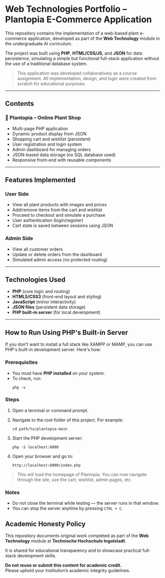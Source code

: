 # Web Technologies Portfolio – Plantopia E-Commerce Application

This repository contains the implementation of a web-based plant e-commerce application, developed as part of the **Web Technology** module in the undergraduate AI curriculum.

The project was built using **PHP**, **HTML/CSS/JS**, and **JSON** for data persistence, simulating a simple but functional full-stack application without the use of a traditional database system.

> This application was developed collaboratively as a course assignment. All implementation, design, and logic were created from scratch for educational purposes.

---

## Contents

### 🛒 Plantopia – Online Plant Shop

- Multi-page PHP application
- Dynamic product display from JSON
- Shopping cart and wishlist (persistent)
- User registration and login system
- Admin dashboard for managing orders
- JSON-based data storage (no SQL database used)
- Responsive front-end with reusable components

---

## Features Implemented

### User Side
- View all plant products with images and prices
- Add/remove items from the cart and wishlist
- Proceed to checkout and simulate a purchase
- User authentication (login/register)
- Cart state is saved between sessions using JSON

### Admin Side
- View all customer orders
- Update or delete orders from the dashboard
- Simulated admin access (no protected routing)

---

## Technologies Used

- **PHP** (core logic and routing)
- **HTML5/CSS3** (front-end layout and styling)
- **JavaScript** (minor interactivity)
- **JSON files** (persistent data storage)
- **PHP built-in server** (for local development)

---

## How to Run Using PHP's Built-in Server

If you don't want to install a full stack like XAMPP or MAMP, you can use PHP's built-in development server. Here's how:

### Prerequisites
- You must have **PHP installed** on your system.
- To check, run:
    ```
    php -v
    ```

### Steps

1. Open a terminal or command prompt.
2. Navigate to the root folder of this project. For example:
    ```
    cd path/to/plantopia-main
    ```
3. Start the PHP development server:
    ```
    php -S localhost:8000
    ```

4. Open your browser and go to:
    ```
    http://localhost:8000/index.php
    ```

> This will load the homepage of Plantopia. You can now navigate through the site, use the cart, wishlist, admin pages, etc.

### Notes
- Do not close the terminal while testing — the server runs in that window.
- You can stop the server anytime by pressing `CTRL + C`.

## Academic Honesty Policy

This repository documents original work completed as part of the **Web Technology** module at **Technische Hochschule Ingolstadt**.

It is shared for educational transparency and to showcase practical full-stack development skills.

**Do not reuse or submit this content for academic credit.**  
Please uphold your institution’s academic integrity guidelines.
